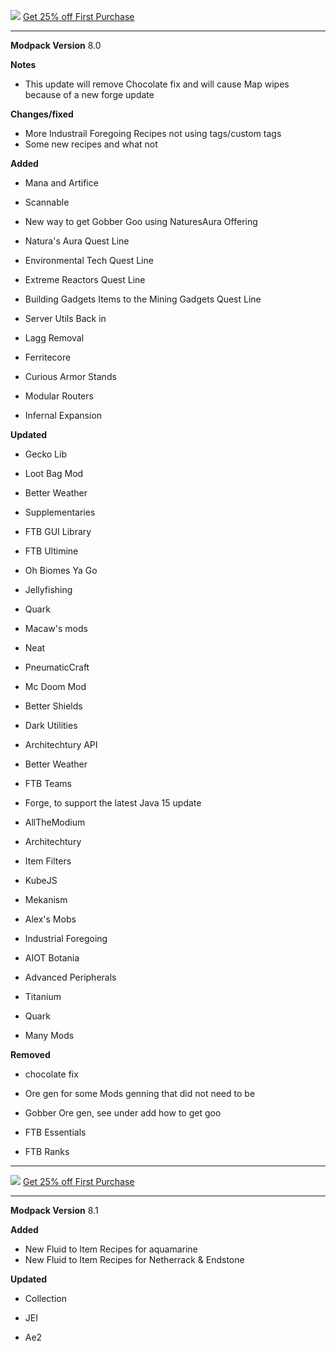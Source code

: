 ![](https://www.bisecthosting.com/images/CF/Monumental_Experience/BH_ME_PromoCard.png "")
[Get 25% off First Purchase](https://bisecthosting.com/BedrockLegends "")


---------------------------------------------------------------------------------------------

**Modpack Version**
8.0

**Notes**
- This update will remove Chocolate fix and will cause Map wipes because of a new forge update

**Changes/fixed**
- More Industrail Foregoing Recipes not using tags/custom tags
- Some new recipes and what not


**Added**

- Mana and Artifice

- Scannable

- New way to get Gobber Goo using NaturesAura Offering

- Natura's Aura Quest Line

- Environmental Tech Quest Line

- Extreme Reactors Quest Line

- Building Gadgets Items to the Mining Gadgets Quest Line

- Server Utils Back in

- Lagg Removal

- Ferritecore

- Curious Armor Stands

- Modular Routers

- Infernal Expansion

**Updated**

- Gecko Lib

- Loot Bag Mod

- Better Weather

- Supplementaries

- FTB GUI Library

- FTB Ultimine

- Oh Biomes Ya Go

- Jellyfishing

- Quark

- Macaw's mods

- Neat

- PneumaticCraft

- Mc Doom Mod

- Better Shields

- Dark Utilities

- Architechtury API

- Better Weather

- FTB Teams

- Forge, to support the latest Java 15 update

- AllTheModium

- Architechtury

- Item Filters

- KubeJS

- Mekanism

- Alex's Mobs

- Industrial Foregoing

- AIOT Botania

- Advanced Peripherals

- Titanium

- Quark

- Many Mods

**Removed**

- chocolate fix

- Ore gen for some Mods genning that did not need to be

- Gobber Ore gen, see under add how to get goo

- FTB Essentials 

- FTB Ranks

---------------------------------------------------------------------------------------------

![](https://www.bisecthosting.com/images/CF/Monumental_Experience/BH_ME_PromoCard.png "")
[Get 25% off First Purchase](https://bisecthosting.com/BedrockLegends "")


---------------------------------------------------------------------------------------------

**Modpack Version**
8.1

**Added**

- New Fluid to Item Recipes for aquamarine
- New Fluid to Item Recipes for Netherrack & Endstone


**Updated**

- Collection

- JEI

- Ae2
